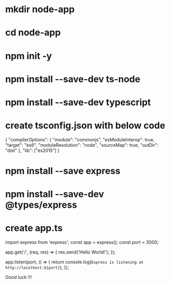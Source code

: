 # mkdir node-app

# cd node-app

# npm init -y

# npm install --save-dev ts-node

# npm install --save-dev typescript

# create tsconfig.json with below code
{
  "compilerOptions": {
    "module": "commonjs",
    "esModuleInterop": true,
    "target": "es6",
    "moduleResolution": "node",
    "sourceMap": true,
    "outDir": "dist"
  },
  "lib": ["es2015"]
}

# npm install --save express

# npm install --save-dev @types/express 

# create app.ts
import express from 'express';
const app = express();
const port = 3000;

app.get('/', (req, res) => {
  res.send('Hello World!');
});

app.listen(port, () => {
  return console.log(`Express is listening at http://localhost:${port}`);
});

Good luck !!!